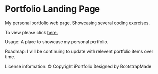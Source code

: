 # Portfolio Landing Page

My personal portfolio web page. Showcasing several coding exercises.

To view please click <a href="https://trevorseeley.github.io"> here. </a>

Usage: A place to showcase my personal portfolio.

Roadmap: I will be continuing to update with relevent portfolio items over time.

License information:  © Copyright iPortfolio Designed by BootstrapMade
